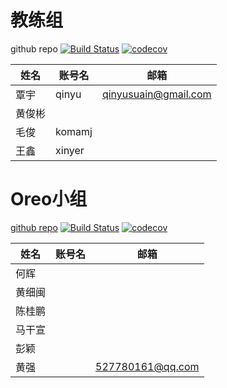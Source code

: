 # 教练组

github repo
[![Build Status](https://travis-ci.org/CAC-0pp0/CACOreo.svg?branch=master)](https://travis-ci.org/CAC-0pp0/CACOreo)
[![codecov](https://codecov.io/gh/CAC-0pp0/CACOreo/branch/master/graph/badge.svg)](https://codecov.io/gh/CAC-0pp0/CACOreo)

|姓名|账号名|邮箱|
|--|--|--|
|覃宇|qinyu|qinyusuain@gmail.com|
|黄俊彬|||
|毛俊|komamj||
|王鑫|xinyer||


# Oreo小组

[github repo](https://github.com/CAC-0pp0/CACOreo)
[![Build Status](https://travis-ci.org/CAC-0pp0/CACOreo.svg?branch=master)](https://travis-ci.org/CAC-0pp0/CACOreo)
[![codecov](https://codecov.io/gh/CAC-0pp0/CACOreo/branch/master/graph/badge.svg)](https://codecov.io/gh/CAC-0pp0/CACOreo)

|姓名|账号名|邮箱|
|--|--|--|
|何辉|||
|黄细闽|||
|陈桂鹏|||
|马干宣|||
|彭颖|||
|黄强||527780161@qq.com|

